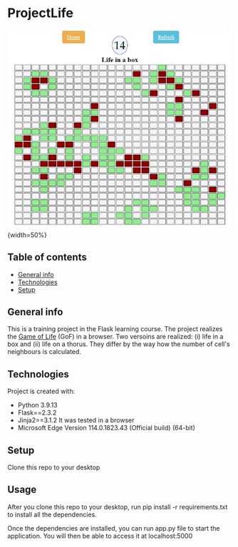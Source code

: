 # ProjectLife

![Project Life preview](GoLscreenshot.jpg){width=50%} 


## Table of contents
* [General info](#general-info)
* [Technologies](#technologies)
* [Setup](#setup)

## General info

This is a training project in the Flask learning course. The project realizes the [Game of Life](https://en.wikipedia.org/wiki/Conway%27s_Game_of_Life) (GoF) in a browser. Two versoins are realized: (i) life in a box and (ii) life on a thorus. They differ by the way how the number of cell's neighbours is calculated.  

## Technologies
Project is created with:
* Python 3.9.13 
* Flask==2.3.2
* Jinja2==3.1.2
It was tested in a browser 
* Microsoft Edge Version 114.0.1823.43 (Official build) (64-bit)

## Setup
Clone this repo to your desktop

## Usage
After you clone this repo to your desktop,   run pip install -r requirements.txt
to install all the dependencies.

Once the dependencies are installed, you can run app.py file to start the application. You will then be able to access it at localhost:5000